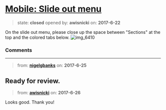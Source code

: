 # [Mobile: Slide out menu](https://github.com/livingstoneonline/livingstoneonline/issues/154)

> state: **closed** opened by: **awisnicki** on: **2017-6-22**

On the slide out menu, please close up the space between &quot;Sections&quot; at the top and the colored tabs below.
![img_6410](https://user-images.githubusercontent.com/12518623/27430928-0f195c9e-5710-11e7-80af-daa8c391b29a.PNG)


### Comments

---
> from: [**nigelgbanks**](https://github.com/livingstoneonline/livingstoneonline/issues/154#issuecomment-310923494) on: **2017-6-25**

Ready for review.
---
> from: [**awisnicki**](https://github.com/livingstoneonline/livingstoneonline/issues/154#issuecomment-311062187) on: **2017-6-26**

Looks good. Thank you!
